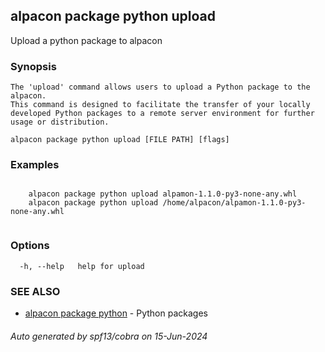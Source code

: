 ## alpacon package python upload

Upload a python package to alpacon

### Synopsis


	The 'upload' command allows users to upload a Python package to the alpacon. 
	This command is designed to facilitate the transfer of your locally developed Python packages to a remote server environment for further usage or distribution.
	

```
alpacon package python upload [FILE PATH] [flags]
```

### Examples

```

	alpacon package python upload alpamon-1.1.0-py3-none-any.whl
	alpacon package python upload /home/alpacon/alpamon-1.1.0-py3-none-any.whl
	
```

### Options

```
  -h, --help   help for upload
```

### SEE ALSO

* [alpacon package python](alpacon_package_python.md)	 - Python packages

###### Auto generated by spf13/cobra on 15-Jun-2024

